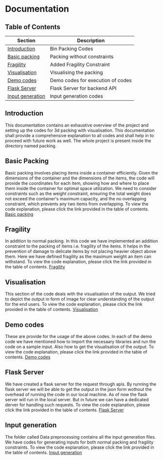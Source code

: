 # Documentation

## Table of Contents

| Section       | Description                         |
|---------------|-------------------------------------|
| [Introduction](#introduction) | Bin Packing Codes          |
| [Basic packing](https://github.com/codechiefVignesh/bin_packing_iitm/blob/main/Documentation/document1.md)       | Packing without constraints             |
| [Fragility](https://github.com/codechiefVignesh/bin_packing_iitm/blob/main/Documentation/document2.md)       | Added Fragility Constraint            |
| [Visualisation](https://github.com/codechiefVignesh/bin_packing_iitm/blob/main/Documentation/document3.md)       | Visualising the packing            |
| [Demo codes](https://github.com/codechiefVignesh/bin_packing_iitm/blob/main/Documentation/document4.md)       |  Demo codes for execution of codes             |
| [Flask Server](https://github.com/codechiefVignesh/bin_packing_iitm/blob/main/Documentation/document5.md)       | Flask Server for backend API             |
| [Input generation](https://github.com/codechiefVignesh/bin_packing_iitm/blob/main/Documentation/document6.md)       | Input generation codes             |

## Introduction
This documentation contains an exhaustive overview of the project and setting up the codes for 3d packing with visualisation. This documentation shall provide a comprehensive explanation to all codes and shall help in to proceed with future work as well. The whole project is present inside the directory named packing.

## Basic Packing
Basic packing involves placing items inside a container efficiently. Given the dimensions of the container and the dimensions of the items, the code will provide the coordinates for each item, showing how and where to place them inside the container for optimal space utilization. We need to consider constraints such as the weight constraint, ensuring the total weight does not exceed the container's maximum capacity, and the no overlapping constraint, which prevents any two items from overlapping. To view the code explanation, please click the link provided in the table of contents. [Basic packing](https://github.com/codechiefVignesh/bin_packing_iitm/blob/main/Documentation/document1.md) 

## Fragility
In addition to normal packing. In this code we have implemented an addition constraint to the packing of items i.e. fragility of the items. It helps in the prevention of damage to delicate items by not placing heavier object above them. Here we have defined fragility as the maximum weight an item can withstand. To view the code explanation, please click the link provided in the table of contents. [Fragility](https://github.com/codechiefVignesh/bin_packing_iitm/blob/main/Documentation/document2.md)  

## Visualisation
This section of the code deals with the visualisation of the output. We tried to depict the output in form of image for clear understanding of the output for the end users. To view the code explanation, please click the link provided in the table of contents. [Visualisation](https://github.com/codechiefVignesh/bin_packing_iitm/blob/main/Documentation/document3.md)

## Demo codes
These are provide for the usage of the above codes. In each of the demo code we have mentioned how to import the necesaary libraries and run the code on a sample input. Also how to get the visualisation of the output. To view the code explanation, please click the link provided in the table of contents. [Demo codes](https://github.com/codechiefVignesh/bin_packing_iitm/blob/main/Documentation/document4.md)

## Flask Server
We have created a flask server for the request through apis. By running the flask server we will be able to get the output in the json form wothout the overhead of running the code in our local machine. As of now the flask server will run in the local server. But in future we can have a dedicated derver for handling such requests.  To view the code explanation, please click the link provided in the table of contents. [Flask Server](https://github.com/codechiefVignesh/bin_packing_iitm/blob/main/Documentation/document5.md)        

## Input generation
The folder called Data preprocessing contains all the input generation files. We have codes for generating inputs for both normal packing and fragility constraints. To view the code explanation, please click the link provided in the table of contents. [Input generation](https://github.com/codechiefVignesh/bin_packing_iitm/blob/main/Documentation/document6.md)

